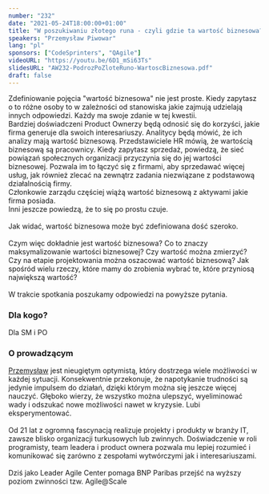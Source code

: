 ```yaml
---
number: "232"
date: "2021-05-24T18:00:00+01:00"
title: "W poszukiwaniu złotego runa - czyli gdzie ta wartość biznesowa?"
speakers: "Przemysław Piwowar"
lang: "pl"
sponsors: ["CodeSprinters", "QAgile"]
videoURL: "https://youtu.be/6D1_mSi63Ts"
slidesURL: "AW232-PodrozPoZloteRuno-WartoscBiznesowa.pdf"
draft: false
---
```


Zdefiniowanie pojęcia "wartość biznesowa" nie jest proste. Kiedy zapytasz o to różne osoby to w zależności od stanowiska jakie zajmują udzielają innych odpowiedzi. Każdy ma swoje zdanie w tej kwestii. <br/>
Bardziej doświadczeni Product Ownerzy będą odnosić się do korzyści, jakie firma generuje dla swoich interesariuszy. Analitycy będą mówić, że ich analizy mają wartość biznesową. Przedstawiciele HR mówią, że wartością biznesową są pracownicy. Kiedy zapytasz sprzedaż, powiedzą, że sieć powiązań społecznych organizacji przyczynia się do jej wartości biznesowej. Pozwala im to łączyć się z firmami, aby sprzedawać więcej usług, jak również zlecać na zewnątrz zadania niezwiązane z podstawową działalnością firmy.<br/>
Członkowie zarządu częściej wiążą wartość biznesową z aktywami jakie firma posiada.<br/> 
Inni jeszcze powiedzą, że to się po prostu czuje. 
<br/>
<br/>
Jak widać, wartość biznesowa może być zdefiniowana dość szeroko.
<br/>
<br/>
Czym więc dokładnie jest wartość biznesowa?  Co to znaczy maksymalizowanie wartości biznesowej? Czy wartość można zmierzyć? Czy na etapie projektowania można oszacować wartość biznesową? Jak spośród wielu rzeczy, które mamy do zrobienia wybrać te, które przyniosą największą wartość? 
<br/>
<br/>
W trakcie spotkania poszukamy odpowiedzi na powyższe pytania. 

### Dla kogo?

Dla SM i PO

### O prowadzącym 

<a href="https://www.linkedin.com/in/przemyslaw-piwowar/" target="_blank">Przemysław</a> jest nieugiętym optymistą, który dostrzega wiele możliwości w każdej sytuacji. Konsekwentnie przekonuje, że napotykanie trudności są jedynie impulsem do działań, dzięki którym można się jeszcze więcej nauczyć. Głęboko wierzy, że wszystko można ulepszyć, wyeliminować wady i odszukać nowe możliwości nawet w kryzysie. Lubi eksperymentować.
<br/>
<br/>
Od 21 lat z ogromną fascynacją realizuje projekty i produkty w branży IT, zawsze blisko organizacji turkusowych lub zwinnych. Doświadczenie w roli programisty, team leadera i product ownera pozwala mu lepiej rozumieć i komunikować się zarówno z zespołami wytwórczymi jak i interesariuszami.
<br/>
<br/>
Dziś jako Leader Agile Center pomaga BNP Paribas przejść na wyższy poziom zwinności tzw. Agile@Scale

